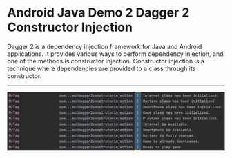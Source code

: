 # Android Java Demo 2 Dagger 2 Constructor Injection

Dagger 2 is a dependency injection framework for Java and Android applications. It provides various ways to perform dependency injection, and one of the methods is constructor injection. Constructor injection is a technique where dependencies are provided to a class through its constructor.

---

[![Vaibhav Mojidra - 1.jpeg](https://raw.githubusercontent.com/VaibhavMojidra/Android-Java---Demo-2-Dagger-2-Constructor-Injection/master/screenshots/1.jpeg "Vaibhav Mojidra")](https://vaibhavmojidra.github.io/site/)